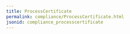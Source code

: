 ```yaml
---
title: ProcessCertificate
permalink: compliance/ProcessCertificate.html
jsonid: compliance_processcertificate
---
```

